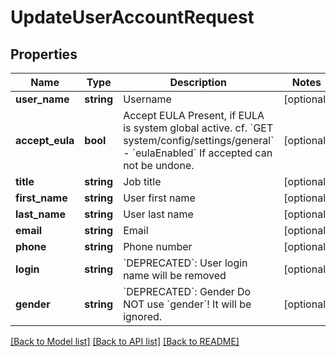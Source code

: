 # UpdateUserAccountRequest

## Properties
Name | Type | Description | Notes
------------ | ------------- | ------------- | -------------
**user_name** | **string** | Username | [optional] 
**accept_eula** | **bool** | Accept EULA Present, if EULA is system global active. cf. &#x60;GET system/config/settings/general&#x60; - &#x60;eulaEnabled&#x60; If accepted can not be undone. | [optional] 
**title** | **string** | Job title | [optional] 
**first_name** | **string** | User first name | [optional] 
**last_name** | **string** | User last name | [optional] 
**email** | **string** | Email | [optional] 
**phone** | **string** | Phone number | [optional] 
**login** | **string** | &#x60;DEPRECATED&#x60;: User login name will be removed | [optional] 
**gender** | **string** | &#x60;DEPRECATED&#x60;: Gender Do NOT use &#x60;gender&#x60;! It will be ignored. | [optional] 

[[Back to Model list]](../README.md#documentation-for-models) [[Back to API list]](../README.md#documentation-for-api-endpoints) [[Back to README]](../README.md)


